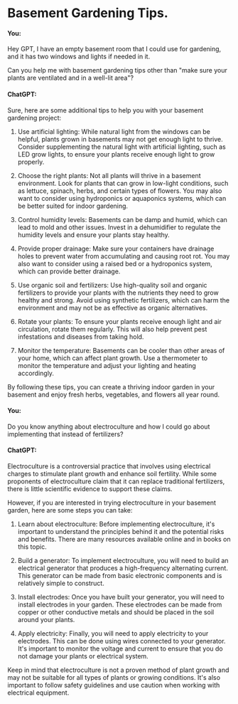 # Basement Gardening Tips.

#### You:
Hey GPT, I have an empty basement room that I could use for gardening, and it has two windows and lights if needed in it. 

Can you help me with basement gardening tips other than "make sure your plants are ventilated and in a well-lit area"? 

#### ChatGPT:
Sure, here are some additional tips to help you with your basement gardening project:

1. Use artificial lighting: While natural light from the windows can be helpful, plants grown in basements may not get enough light to thrive. Consider supplementing the natural light with artificial lighting, such as LED grow lights, to ensure your plants receive enough light to grow properly.

2. Choose the right plants: Not all plants will thrive in a basement environment. Look for plants that can grow in low-light conditions, such as lettuce, spinach, herbs, and certain types of flowers. You may also want to consider using hydroponics or aquaponics systems, which can be better suited for indoor gardening.

3. Control humidity levels: Basements can be damp and humid, which can lead to mold and other issues. Invest in a dehumidifier to regulate the humidity levels and ensure your plants stay healthy.

4. Provide proper drainage: Make sure your containers have drainage holes to prevent water from accumulating and causing root rot. You may also want to consider using a raised bed or a hydroponics system, which can provide better drainage.

5. Use organic soil and fertilizers: Use high-quality soil and organic fertilizers to provide your plants with the nutrients they need to grow healthy and strong. Avoid using synthetic fertilizers, which can harm the environment and may not be as effective as organic alternatives.

6. Rotate your plants: To ensure your plants receive enough light and air circulation, rotate them regularly. This will also help prevent pest infestations and diseases from taking hold.

7. Monitor the temperature: Basements can be cooler than other areas of your home, which can affect plant growth. Use a thermometer to monitor the temperature and adjust your lighting and heating accordingly.

By following these tips, you can create a thriving indoor garden in your basement and enjoy fresh herbs, vegetables, and flowers all year round.


#### You:
Do you know anything about electroculture and how I could go about implementing that instead of fertilizers? 

#### ChatGPT:
Electroculture is a controversial practice that involves using electrical charges to stimulate plant growth and enhance soil fertility. While some proponents of electroculture claim that it can replace traditional fertilizers, there is little scientific evidence to support these claims.

However, if you are interested in trying electroculture in your basement garden, here are some steps you can take:

1. Learn about electroculture: Before implementing electroculture, it's important to understand the principles behind it and the potential risks and benefits. There are many resources available online and in books on this topic.

2. Build a generator: To implement electroculture, you will need to build an electrical generator that produces a high-frequency alternating current. This generator can be made from basic electronic components and is relatively simple to construct.

3. Install electrodes: Once you have built your generator, you will need to install electrodes in your garden. These electrodes can be made from copper or other conductive metals and should be placed in the soil around your plants.

4. Apply electricity: Finally, you will need to apply electricity to your electrodes. This can be done using wires connected to your generator. It's important to monitor the voltage and current to ensure that you do not damage your plants or electrical system.

Keep in mind that electroculture is not a proven method of plant growth and may not be suitable for all types of plants or growing conditions. It's also important to follow safety guidelines and use caution when working with electrical equipment.
